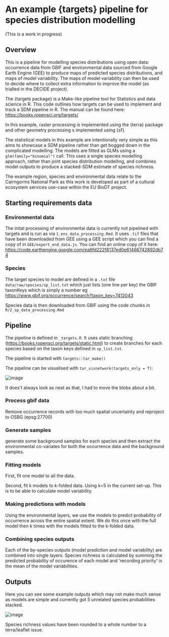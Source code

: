 # An example {targets} pipeline for species distribution modelling

(This is a work in progress)

## Overview

This is a pipeline for modelling species distributions using open data: occurrence data from GBIF and environmental data sourced from Google Earth Engine (GEE) to produce maps of predicted species distributions, and maps of model variability. The maps of model variability can then be used to decide where to collect extra information to improve the model (as trialled in the DECIDE project).

The {targets package} is a Make-like pipeline tool for Statistics and data science in R. This code outlines how targets can be used to implement and track a SDM pipeline in R. The manual can be found here: https://books.ropensci.org/targets/

In this example, raster processing is implemented using the {terra} package and other geometry processing s implemented using {sf}.

The statistical models in this example are intentionally very simple as this aims to showcase a SDM pipeline rather than get bogged down in the complicated modelling. The models are fitted as GLMs using a `glm(family="binomial")` call. This uses a single species modelling approach, rather than joint species distribution modelling, and combines model outputs to produce a stacked-SDM estimate of species richness.

The example region, species and environmental data relate to the Cairngorms National Park as this work is developed as part of a cultural ecosystem services use-case within the EU BioDT project.

## Starting requirements data

### Environmental data

The inital processing of environmental data is currently not pipelined with targets and is run as via `1_env_data_processing.Rmd`. It uses `.tif` files that have been downloaded from GEE using a GEE script which you can find a copy of in `GEE/export_end_data.js`. You can find an online copy of it here: https://code.earthengine.google.com/ea6fd222f8137ed0e61466742892db74 

### Species

The target species to model are defined in a `.txt` file `data/raw/species/sp_list.txt` which just lists (one line per key) the GBIF taxonKeys which is simply a number eg https://www.gbif.org/occurrence/search?taxon_key=7412043

Species data is then downloaded from GBIF using the code chunks in `R/2_sp_data_processing.Rmd`

## Pipeline

The pipeline is defined in `_targets.R`. It uses static branching (https://books.ropensci.org/targets/static.html) to create branches for each species based on the taxon keys defined in `sp_list.txt`.

The pipeline is started with `targets::tar_make()`

The pipeline can be visualised with `tar_visnetwork(targets_only = T)`:

![image](https://user-images.githubusercontent.com/17750766/214363002-0c057b06-3753-406a-9521-2667b5e84b23.png)

It does't always look as neat as that, I had to move the blobs about a bit.

### Process gbif data

Remove occurrence records with too much spatial uncertainty and reproject to OSBG (epsg:27700)

### Generate samples

generate some background samples for each species and then extract the environmental co-variates for both the occurrence data and the background samples.

### Fitting models

First, fit one model to all the data.

Second, fit k models to k-folded data. Using k=5 in the current set-up. This is to be able to calculate model variability.

### Making predictions with models

Using the environmental layers, we use the models to predict probability of occurrence across the entire spatial extent. We do this once with the full model then k times with the models fitted to the k-folded data.

### Combining species outputs

Each of the by-species outputs (model prediction and model variability) are combined into single layers. Species richness is calculated by summing the predicted probability of occurence of each model and 'recording priority' is the mean of the model variabilities.

## Outputs

Here you can see some example outputs which may not make much sense as models are simple and currently got 5 unrelated species probabilities stacked.

![image](https://user-images.githubusercontent.com/17750766/214363557-92b4509c-3bf4-4d58-93c4-bbb5da8e2e2e.png)

Species richness values have been rounded to a whole number to a terra/leaflet issue.
